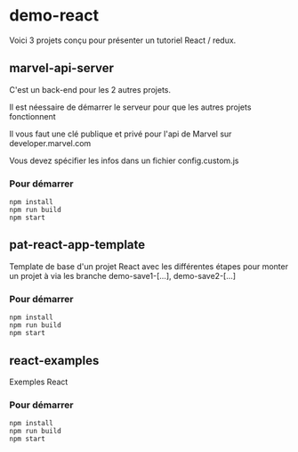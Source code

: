 # demo-react

Voici 3 projets conçu pour présenter un tutoriel React / redux.

## marvel-api-server

C'est un back-end pour les 2 autres projets.  

Il est néessaire de démarrer le serveur pour que les autres projets fonctionnent

Il vous faut une clé publique et privé pour l'api  de Marvel sur developer.marvel.com

Vous devez spécifier les infos dans un fichier config.custom.js


### Pour démarrer
```
npm install
npm run build
npm start
```
## pat-react-app-template

Template de base d'un projet React avec les différentes étapes pour monter un projet à via les branche demo-save1-[...], demo-save2-[...]

### Pour démarrer
```
npm install
npm run build
npm start
```

## react-examples

Exemples React

### Pour démarrer
```
npm install
npm run build
npm start
```
